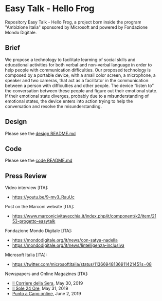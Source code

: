 # Easy Talk - Hello Frog
Repository Easy Talk - Hello Frog, a project born inside the program "Ambizione Italia" sponsored by Microsoft and powered by Fondazione Mondo Digitale.

## Brief
We propose a technology to facilitate learning of social skills and educational activities for both verbal and non-verbal language in order to help people with communication difficulties. Our proposed technology is composed by a portable device, with a small color screen, a microphone, a speaker and two cameras, that act as a facilitator in the communication between a person with difficulties and other people. The device “listen to” the conversation between these people and figure out their emotional state. If their emotional state diverges, probably due to a misunderstanding of emotional states, the device enters into action trying to help the conversation and resolve the misunderstanding.

## Design
Please see the [design README.md](./design/README.md)

## Code
Please see the [code README.md](./code/README.md)

## Press Review
Video interview [ITA]:
- https://youtu.be/9-mv3_RauUc

Post on the Marconi website [ITA]:
- https://www.marconicivitavecchia.it/index.php/it/component/k2/item/2153-progetto-easytalk

Fondazione Mondo Digitale [ITA]:
- https://mondodigitale.org/it/news/con-satya-nadella
- https://mondodigitale.org/it/news/lintelligenza-inclusiva

Microsoft Italia [ITA]:
- https://twitter.com/microsoftitalia/status/1136694813691142145?s=08

Newspapers and Online Magazines [ITA]:
- [Il Corriere della Sera](https://www.corriere.it/tecnologia/19_maggio_30/ceo-microsoft-satya-nadella-italia-oggi-mondo-sta-diventando-computer-73d22f50-82ae-11e9-93b3-f04c99d00891.shtml?refresh_ce-cp), May 30, 2019
- [Il Sole 24 Ore](https://scuola24.ilsole24ore.com/art/scuola/2019-05-30/ambizione-italia-scuola-l-intelligenza-aumentata-172015.php?uuid=ACdSQdK&refresh_ce=1), May 31, 2019
- [Punto a Capo online](https://www.paconline.it/wordpress/2019/06/02/ambizione-italia-a-scuola-con-lintelligenza-aumentata), June 2, 2019


